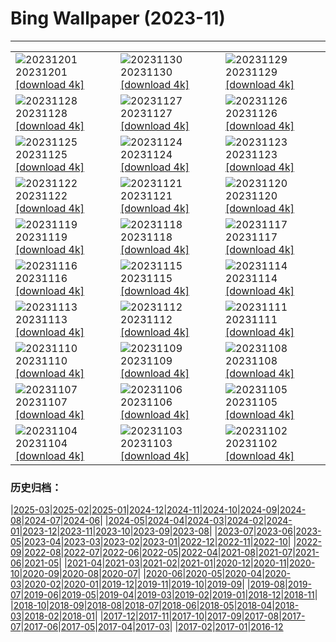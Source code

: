 # Bing Wallpaper (2023-11)
**************

<table><tr><td><img src="https://www.bing.com/th?id=OHR.IcebergAntarctica_DE-DE5154867444_1920x1080.jpg" alt="20231201"> 20231201 <a href="https://www.bing.com/th?id=OHR.IcebergAntarctica_DE-DE5154867444_UHD.jpg">[download 4k]</a></td><td><img src="https://www.bing.com/th?id=OHR.TrotternishStorr_DE-DE5333891461_1920x1080.jpg" alt="20231130"> 20231130 <a href="https://www.bing.com/th?id=OHR.TrotternishStorr_DE-DE5333891461_UHD.jpg">[download 4k]</a></td><td><img src="https://www.bing.com/th?id=OHR.TreeLighting_DE-DE4918543732_1920x1080.jpg" alt="20231129"> 20231129 <a href="https://www.bing.com/th?id=OHR.TreeLighting_DE-DE4918543732_UHD.jpg">[download 4k]</a></td></tr><tr><td><img src="https://www.bing.com/th?id=OHR.HumanKindness_DE-DE4505100231_1920x1080.jpg" alt="20231128"> 20231128 <a href="https://www.bing.com/th?id=OHR.HumanKindness_DE-DE4505100231_UHD.jpg">[download 4k]</a></td><td><img src="https://www.bing.com/th?id=OHR.FrankfurtChristmasMarket_DE-DE3743491951_1920x1080.jpg" alt="20231127"> 20231127 <a href="https://www.bing.com/th?id=OHR.FrankfurtChristmasMarket_DE-DE3743491951_UHD.jpg">[download 4k]</a></td><td><img src="https://www.bing.com/th?id=OHR.BradgateFallow_DE-DE3588733634_1920x1080.jpg" alt="20231126"> 20231126 <a href="https://www.bing.com/th?id=OHR.BradgateFallow_DE-DE3588733634_UHD.jpg">[download 4k]</a></td></tr><tr><td><img src="https://www.bing.com/th?id=OHR.TajoRiver_DE-DE3120502310_1920x1080.jpg" alt="20231125"> 20231125 <a href="https://www.bing.com/th?id=OHR.TajoRiver_DE-DE3120502310_UHD.jpg">[download 4k]</a></td><td><img src="https://www.bing.com/th?id=OHR.HallofMosses_DE-DE2487418746_1920x1080.jpg" alt="20231124"> 20231124 <a href="https://www.bing.com/th?id=OHR.HallofMosses_DE-DE2487418746_UHD.jpg">[download 4k]</a></td><td><img src="https://www.bing.com/th?id=OHR.TeideNational_DE-DE1766890549_1920x1080.jpg" alt="20231123"> 20231123 <a href="https://www.bing.com/th?id=OHR.TeideNational_DE-DE1766890549_UHD.jpg">[download 4k]</a></td></tr><tr><td><img src="https://www.bing.com/th?id=OHR.SnakeRiverTeton_DE-DE1126131831_1920x1080.jpg" alt="20231122"> 20231122 <a href="https://www.bing.com/th?id=OHR.SnakeRiverTeton_DE-DE1126131831_UHD.jpg">[download 4k]</a></td><td><img src="https://www.bing.com/th?id=OHR.RioNegro_DE-DE7737986794_1920x1080.jpg" alt="20231121"> 20231121 <a href="https://www.bing.com/th?id=OHR.RioNegro_DE-DE7737986794_UHD.jpg">[download 4k]</a></td><td><img src="https://www.bing.com/th?id=OHR.ChapmanAdventure_DE-DE7123511876_1920x1080.jpg" alt="20231120"> 20231120 <a href="https://www.bing.com/th?id=OHR.ChapmanAdventure_DE-DE7123511876_UHD.jpg">[download 4k]</a></td></tr><tr><td><img src="https://www.bing.com/th?id=OHR.FrozenBog_DE-DE6348025354_1920x1080.jpg" alt="20231119"> 20231119 <a href="https://www.bing.com/th?id=OHR.FrozenBog_DE-DE6348025354_UHD.jpg">[download 4k]</a></td><td><img src="https://www.bing.com/th?id=OHR.MilsePolarBear_DE-DE5881142630_1920x1080.jpg" alt="20231118"> 20231118 <a href="https://www.bing.com/th?id=OHR.MilsePolarBear_DE-DE5881142630_UHD.jpg">[download 4k]</a></td><td><img src="https://www.bing.com/th?id=OHR.KoenigseeLake_DE-DE5469211104_1920x1080.jpg" alt="20231117"> 20231117 <a href="https://www.bing.com/th?id=OHR.KoenigseeLake_DE-DE5469211104_UHD.jpg">[download 4k]</a></td></tr><tr><td><img src="https://www.bing.com/th?id=OHR.AthensAcropolis_DE-DE2752132503_1920x1080.jpg" alt="20231116"> 20231116 <a href="https://www.bing.com/th?id=OHR.AthensAcropolis_DE-DE2752132503_UHD.jpg">[download 4k]</a></td><td><img src="https://www.bing.com/th?id=OHR.SarekSweden_DE-DE2380318716_1920x1080.jpg" alt="20231115"> 20231115 <a href="https://www.bing.com/th?id=OHR.SarekSweden_DE-DE2380318716_UHD.jpg">[download 4k]</a></td><td><img src="https://www.bing.com/th?id=OHR.RusellLupines_DE-DE0157339723_1920x1080.jpg" alt="20231114"> 20231114 <a href="https://www.bing.com/th?id=OHR.RusellLupines_DE-DE0157339723_UHD.jpg">[download 4k]</a></td></tr><tr><td><img src="https://www.bing.com/th?id=OHR.OliveOrchard_DE-DE1410209761_1920x1080.jpg" alt="20231113"> 20231113 <a href="https://www.bing.com/th?id=OHR.OliveOrchard_DE-DE1410209761_UHD.jpg">[download 4k]</a></td><td><img src="https://www.bing.com/th?id=OHR.DiwaliAyodhya_DE-DE0909919399_1920x1080.jpg" alt="20231112"> 20231112 <a href="https://www.bing.com/th?id=OHR.DiwaliAyodhya_DE-DE0909919399_UHD.jpg">[download 4k]</a></td><td><img src="https://www.bing.com/th?id=OHR.ValDiFunes_DE-DE1024519394_1920x1080.jpg" alt="20231111"> 20231111 <a href="https://www.bing.com/th?id=OHR.ValDiFunes_DE-DE1024519394_UHD.jpg">[download 4k]</a></td></tr><tr><td><img src="https://www.bing.com/th?id=OHR.SchwerinerSchloss_DE-DE9196106476_1920x1080.jpg" alt="20231110"> 20231110 <a href="https://www.bing.com/th?id=OHR.SchwerinerSchloss_DE-DE9196106476_UHD.jpg">[download 4k]</a></td><td><img src="https://www.bing.com/th?id=OHR.NorwayBirch_DE-DE9947810365_1920x1080.jpg" alt="20231109"> 20231109 <a href="https://www.bing.com/th?id=OHR.NorwayBirch_DE-DE9947810365_UHD.jpg">[download 4k]</a></td><td><img src="https://www.bing.com/th?id=OHR.ManateeMama_DE-DE9487097081_1920x1080.jpg" alt="20231108"> 20231108 <a href="https://www.bing.com/th?id=OHR.ManateeMama_DE-DE9487097081_UHD.jpg">[download 4k]</a></td></tr><tr><td><img src="https://www.bing.com/th?id=OHR.KirkilaiTower_DE-DE6766804502_1920x1080.jpg" alt="20231107"> 20231107 <a href="https://www.bing.com/th?id=OHR.KirkilaiTower_DE-DE6766804502_UHD.jpg">[download 4k]</a></td><td><img src="https://www.bing.com/th?id=OHR.LagoPehoe_DE-DE6052694621_1920x1080.jpg" alt="20231106"> 20231106 <a href="https://www.bing.com/th?id=OHR.LagoPehoe_DE-DE6052694621_UHD.jpg">[download 4k]</a></td><td><img src="https://www.bing.com/th?id=OHR.SilencioSpain_DE-DE3741175686_1920x1080.jpg" alt="20231105"> 20231105 <a href="https://www.bing.com/th?id=OHR.SilencioSpain_DE-DE3741175686_UHD.jpg">[download 4k]</a></td></tr><tr><td><img src="https://www.bing.com/th?id=OHR.BisonSnow_DE-DE9907596119_1920x1080.jpg" alt="20231104"> 20231104 <a href="https://www.bing.com/th?id=OHR.BisonSnow_DE-DE9907596119_UHD.jpg">[download 4k]</a></td><td><img src="https://www.bing.com/th?id=OHR.HunsrueckHochwald_DE-DE8281087937_1920x1080.jpg" alt="20231103"> 20231103 <a href="https://www.bing.com/th?id=OHR.HunsrueckHochwald_DE-DE8281087937_UHD.jpg">[download 4k]</a></td><td><img src="https://www.bing.com/th?id=OHR.DeathValleySalt_DE-DE7062517949_1920x1080.jpg" alt="20231102"> 20231102 <a href="https://www.bing.com/th?id=OHR.DeathValleySalt_DE-DE7062517949_UHD.jpg">[download 4k]</a></td></tr></table>

### 历史归档：

|[2025-03](/../2025-03/2025-03.md)|[2025-02](/../2025-02/2025-02.md)|[2025-01](/../2025-01/2025-01.md)|[2024-12](/../2024-12/2024-12.md)|[2024-11](/../2024-11/2024-11.md)|[2024-10](/../2024-10/2024-10.md)|[2024-09](/../2024-09/2024-09.md)|[2024-08](/../2024-08/2024-08.md)|[2024-07](/../2024-07/2024-07.md)|[2024-06](/../2024-06/2024-06.md)|
|[2024-05](/../2024-05/2024-05.md)|[2024-04](/../2024-04/2024-04.md)|[2024-03](/../2024-03/2024-03.md)|[2024-02](/../2024-02/2024-02.md)|[2024-01](/../2024-01/2024-01.md)|[2023-12](/../2023-12/2023-12.md)|[2023-11](/2023-11.md)|[2023-10](/../2023-10/2023-10.md)|[2023-09](/../2023-09/2023-09.md)|[2023-08](/../2023-08/2023-08.md)|
|[2023-07](/../2023-07/2023-07.md)|[2023-06](/../2023-06/2023-06.md)|[2023-05](/../2023-05/2023-05.md)|[2023-04](/../2023-04/2023-04.md)|[2023-03](/../2023-03/2023-03.md)|[2023-02](/../2023-02/2023-02.md)|[2023-01](/../2023-01/2023-01.md)|[2022-12](/../2022-12/2022-12.md)|[2022-11](/../2022-11/2022-11.md)|[2022-10](/../2022-10/2022-10.md)|
|[2022-09](/../2022-09/2022-09.md)|[2022-08](/../2022-08/2022-08.md)|[2022-07](/../2022-07/2022-07.md)|[2022-06](/../2022-06/2022-06.md)|[2022-05](/../2022-05/2022-05.md)|[2022-04](/../2022-04/2022-04.md)|[2021-08](/../2021-08/2021-08.md)|[2021-07](/../2021-07/2021-07.md)|[2021-06](/../2021-06/2021-06.md)|[2021-05](/../2021-05/2021-05.md)|
|[2021-04](/../2021-04/2021-04.md)|[2021-03](/../2021-03/2021-03.md)|[2021-02](/../2021-02/2021-02.md)|[2021-01](/../2021-01/2021-01.md)|[2020-12](/../2020-12/2020-12.md)|[2020-11](/../2020-11/2020-11.md)|[2020-10](/../2020-10/2020-10.md)|[2020-09](/../2020-09/2020-09.md)|[2020-08](/../2020-08/2020-08.md)|[2020-07](/../2020-07/2020-07.md)|
|[2020-06](/../2020-06/2020-06.md)|[2020-05](/../2020-05/2020-05.md)|[2020-04](/../2020-04/2020-04.md)|[2020-03](/../2020-03/2020-03.md)|[2020-02](/../2020-02/2020-02.md)|[2020-01](/../2020-01/2020-01.md)|[2019-12](/../2019-12/2019-12.md)|[2019-11](/../2019-11/2019-11.md)|[2019-10](/../2019-10/2019-10.md)|[2019-09](/../2019-09/2019-09.md)|
|[2019-08](/../2019-08/2019-08.md)|[2019-07](/../2019-07/2019-07.md)|[2019-06](/../2019-06/2019-06.md)|[2019-05](/../2019-05/2019-05.md)|[2019-04](/../2019-04/2019-04.md)|[2019-03](/../2019-03/2019-03.md)|[2019-02](/../2019-02/2019-02.md)|[2019-01](/../2019-01/2019-01.md)|[2018-12](/../2018-12/2018-12.md)|[2018-11](/../2018-11/2018-11.md)|
|[2018-10](/../2018-10/2018-10.md)|[2018-09](/../2018-09/2018-09.md)|[2018-08](/../2018-08/2018-08.md)|[2018-07](/../2018-07/2018-07.md)|[2018-06](/../2018-06/2018-06.md)|[2018-05](/../2018-05/2018-05.md)|[2018-04](/../2018-04/2018-04.md)|[2018-03](/../2018-03/2018-03.md)|[2018-02](/../2018-02/2018-02.md)|[2018-01](/../2018-01/2018-01.md)|
|[2017-12](/../2017-12/2017-12.md)|[2017-11](/../2017-11/2017-11.md)|[2017-10](/../2017-10/2017-10.md)|[2017-09](/../2017-09/2017-09.md)|[2017-08](/../2017-08/2017-08.md)|[2017-07](/../2017-07/2017-07.md)|[2017-06](/../2017-06/2017-06.md)|[2017-05](/../2017-05/2017-05.md)|[2017-04](/../2017-04/2017-04.md)|[2017-03](/../2017-03/2017-03.md)|
|[2017-02](/../2017-02/2017-02.md)|[2017-01](/../2017-01/2017-01.md)|[2016-12](/../2016-12/2016-12.md)